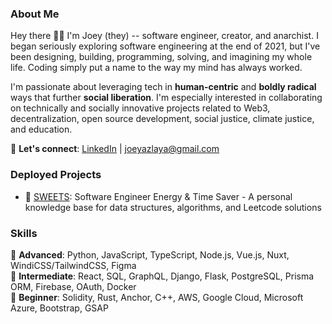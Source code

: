 ### About Me
Hey there 👋🏽 I'm Joey (they) -- software engineer, creator, and anarchist. I began seriously exploring software engineering at the end of 2021, but I've been designing, building, programming, solving, and imagining my whole life. Coding simply put a name to the way my mind has always worked.

I'm passionate about leveraging tech in **human-centric** and **boldly radical** ways that further **social liberation**. I'm especially interested in collaborating on technically and socially innovative projects related to Web3, decentralization, open source development, social justice, climate justice, and education.

💬 **Let's connect**: [LinkedIn](https://www.linkedin.com/in/joeylaya/) | joeyazlaya@gmail.com

### Deployed Projects
- 🍪 [SWEETS](https://swe-ets.netlify.app/): Software Engineer Energy & Time Saver - A personal knowledge base for data structures, algorithms, and Leetcode solutions

### Skills
🌳 **Advanced**: Python, JavaScript, TypeScript, Node.js, Vue.js, Nuxt, WindiCSS/TailwindCSS, Figma </br>
🌿 **Intermediate**: React, SQL, GraphQL, Django, Flask, PostgreSQL, Prisma ORM, Firebase, OAuth, Docker </br>
🌱 **Beginner**: Solidity, Rust, Anchor, C++, AWS, Google Cloud, Microsoft Azure, Bootstrap, GSAP

